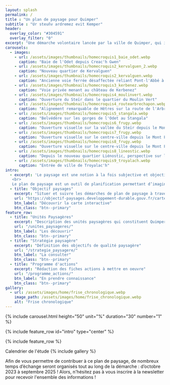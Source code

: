 ```yaml
---
layout: splash
permalink: /
title : "Un plan de paysage pour Quimper"
subtitle : "Ur steuñv ardremez evit Kemper"
header:
  overlay_color: "#304591"
  overlay_filter: "0"
excerpt: "Une démarche volontaire lancée par la ville de Quimper, qui invite les habitants et acteurs de son territoire à porter un nouveau regard sur sa géographie, ses ressources et ses fonctionnalités pour en préserver ses qualités et restaurer ses paysages. Imaginer ensemble Quimper demain !"
carousels:
  - images:
    - url: /assets/images/thumbnails/homecroquis1_baie_odet.webp
      caption: "Baie de l'Odet depuis Creac'h Gwen"
    - url: /assets/images/thumbnails/homecroquis2_kervalguen_2.webp
      caption: "Nouveau quartier de Kervalguen"
    - url: /assets/images/thumbnails/homecroquis2_kervalguen.webp
      caption: "Ancienne voie ferrée désaffectée reliant Pont-l'Abbé à Quimper"
    - url: /assets/images/thumbnails/homecroquis3_kerbenez.webp
      caption: "Voie privée menant au château de Kerbenez"
    - url: /assets/images/thumbnails/homecroquis4_moulinvert.webp
      caption: "Ouverture du Steïr dans le quartier du Moulin Vert"
    - url: /assets/images/thumbnails/homecroquis4_routearbrechapon.webp
      caption: "Alignement remarquable de Hêtres sur la route de l'Arbre au Chapon"
    - url: /assets/images/thumbnails/homecroquis5_stangala.webp
      caption: "Belvédère sur les gorges de l'Odet au Stangala"
    - url: /assets/images/thumbnails/homecroquis6_frugy.webp
      caption: "Ouverture visuelle sur la vallée du Steïr depuis le Mont Frugy"
    - url: /assets/images/thumbnails/homecroquis7_frugy.webp
      caption: "Ouverture visuelle sur le centre-ville depuis le Mont Frugy"
    - url: /assets/images/thumbnails/homecroquis8_frugy.webp
      caption: "Ouverture visuelle sur le centre-ville depuis le Mont Frugy"
    - url: /assets/images/thumbnails/homecroquis8_lineostic.webp
      caption: "Depuis le nouveau quartier Liénostic, perspective sur le plateau bocager sud"
    - url: /assets/images/thumbnails/homecroquis9_troyalach.webp
      caption: "Entrée de ville de Troyalac'h"
intro: 
  - excerpt: 'Le paysage est une notion à la fois subjective et objective. La convention européenne du paysage de 2000 le définit comme ce qui suit : "Le paysage est une partie de territoire tel que perçue par les populations, dont le caractère résulte de l’action de facteurs naturels et/ou humains et de leurs interrelations".
   <br>
   Le plan de paysage est un outil de planification permettant d’imaginer un territoire résilient face aux enjeux climatiques actuels et futurs. C’est une démarche participative, imaginée et élaborée avec l’ensemble des acteurs d’un territoire. Elle promeut la préservation, la restauration et la requalification des paysages.'
  - title: "Objectif paysages"
    excerpt: "Situer et suivre les démarches de plan de paysage à travers la France"
    url: "https://objectif-paysages.developpement-durable.gouv.fr/carte-interactive-1"
    btn_label: "Découvrir la carte interactive"
    btn_class: "btn--primary"
feature_row:
  - title: "Unités Paysagères"
    excerpt: "Description des unités paysagères qui constituent Quimper"
    url: "/unites_paysageres/"
    btn_label: "Les découvrir"
    btn_class: "btn--primary"
  - title: "Stratégie paysagère"
    excerpt: "Définition des objectifs de qualité paysagère"
    url: "/strategie_paysagere/"
    btn_label: "La consulter"
    btn_class: "btn--primary"
  - title: "Programme d'actions"
    excerpt: "Rédaction des fiches actions à mettre en oeuvre"
    url: "/programme_actions/"
    btn_label: "En prendre connaissance"
    btn_class: "btn--primary"
gallery:
  - url: /assets/images/home/frise_chronologique.webp
    image_path: /assets/images/home/frise_chronologique.webp
    alt: "Frise chronologique"
---
```


{% include carousel.html height="50" unit="%" duration="30" number="1" %}

{% include feature_row id="intro" type="center" %}

<div id="map"></div>

{% include feature_row %}

Calendrier de l'étude
{% include gallery %}

Afin de vous permettre de contribuer à ce plan de paysage, de nombreux temps d’échange seront organisés tout au long de la démarche : d’octobre 2023 à septembre 2025 ! Alors, n'hésitez pas à vous inscrire à la newsletter pour recevoir l'ensemble des informations !

<script>

var osm = L.tileLayer('https://tile.openstreetmap.org/{z}/{x}/{y}.png', {
    maxZoom: 19,
    attribution: '© OpenStreetMap'
});

var map = L.map('map', {
    center: [47.99483, -4.08923],
    zoom: 12,
    layers: [osm]
});

{%- for unite in site.unites_paysageres -%}
    {% if unite.location.latitude and unite.location.longitude %}
        L.marker([ {{unite.location.latitude}}, {{unite.location.longitude}} ])
         .bindPopup(L.popup({maxWidth:500}).setContent('{{unite.title}}<br><a href="{{ unite.url | relative_url }}">Détails</a>'))
         .addTo(map);
    {% endif %}
{% endfor %}

</script>